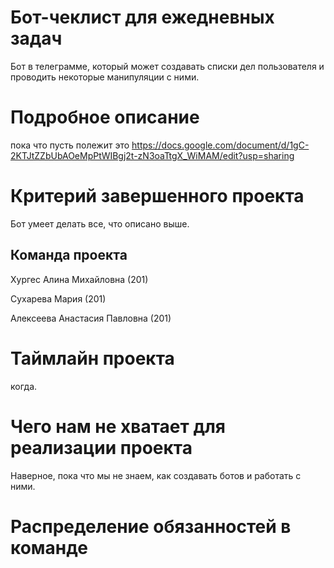 # Бот-чеклист для ежедневных задач
Бот в телеграмме, который может создавать списки дел пользователя и проводить некоторые манипуляции с ними.
# Подробное описание
пока что пусть полежит это https://docs.google.com/document/d/1gC-2KTJtZZbUbAOeMpPtWIBgj2t-zN3oaTtgX_WiMAM/edit?usp=sharing
# Критерий завершенного проекта
Бот умеет делать все, что описано выше.
## Команда проекта
Хургес Алина Михайловна (201)  

Сухарева Мария (201)  

Алексеева Анастасия Павловна (201)
# Таймлайн проекта
когда.
# Чего нам не хватает для реализации проекта
Наверное, пока что мы не знаем, как создавать ботов и работать с ними.
# Распределение обязанностей в команде
